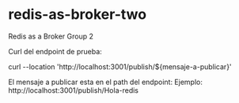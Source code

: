# redis-as-broker-two
Redis as a Broker Group 2

Curl del endpoint de prueba:

curl --location 'http://localhost:3001/publish/${mensaje-a-publicar}'

El mensaje a publicar esta en el path del endpoint: 
Ejemplo: http://localhost:3001/publish/Hola-redis
